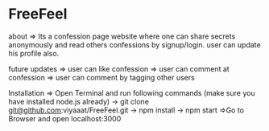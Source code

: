 # FreeFeel

about
=> Its a confession page website where one can share secrets anonymously and read others confessions by signup/login.
user can update his profile also.

future updates
=> user can like confession
=> user can comment at confession
=> user can comment by tagging other users

Installation
=> Open Terminal and run following commands (make sure you have installed node.js already)
-> git clone git@github.com:viyaaat/FreeFeel.git
-> npm install
-> npm start
=>Go to Browser and open localhost:3000

